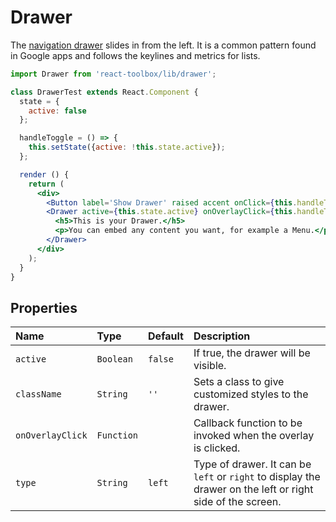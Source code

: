 # Drawer

The [navigation drawer](https://www.google.com/design/spec/patterns/navigation-drawer.html) slides in from the left. It is a common pattern found in Google apps and follows the keylines and metrics for lists.

<!-- example -->
```jsx
import Drawer from 'react-toolbox/lib/drawer';

class DrawerTest extends React.Component {
  state = {
    active: false
  };

  handleToggle = () => {
    this.setState({active: !this.state.active});
  };

  render () {
    return (
      <div>
        <Button label='Show Drawer' raised accent onClick={this.handleToggle} />
        <Drawer active={this.state.active} onOverlayClick={this.handleToggle}>
          <h5>This is your Drawer.</h5>
          <p>You can embed any content you want, for example a Menu.</p>
        </Drawer>
      </div>
    );
  }
}
```

## Properties

| Name              | Type          | Default         | Description|
|:-----|:-----|:-----|:-----|
| `active`          | `Boolean`       | `false`       | If true, the drawer will be visible.|
| `className`       | `String`        | `''`          | Sets a class to give customized styles to the drawer.|
| `onOverlayClick`  | `Function`      |               | Callback function to be invoked when the overlay is clicked.|
| `type`            | `String`        | `left`        | Type of drawer. It can be `left` or `right` to display the drawer on the left or right side of the screen.|
